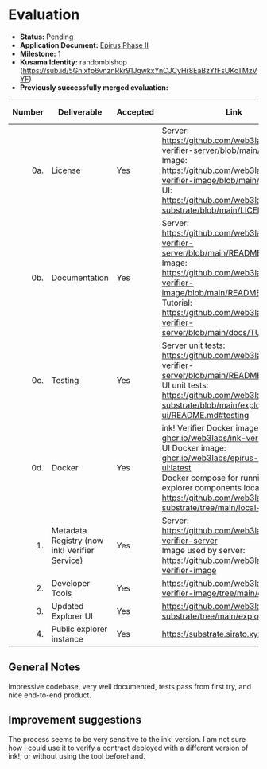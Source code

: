 # Evaluation



- **Status:** Pending
- **Application Document:** [Epirus Phase II](https://github.com/web3labs/Grants-Program/blob/master/applications/epirus_substrate_phase_2.md)
- **Milestone:** 1
- **Kusama Identity:** randombishop (https://sub.id/5Gnixfp6vnznRkr91JgwkxYnCJCyHr8EaBzYfFsUKcTMzVYF)
- **Previously successfully merged evaluation:** 

| Number | Deliverable                                   | Accepted | Link                                                                                                                                                                                                                                                                                                                                                                                                                                          | Evaluation Notes    |
|-------:|-----------------------------------------------|----------|-----------------------------------------------------------------------------------------------------------------------------------------------------------------------------------------------------------------------------------------------------------------------------------------------------------------------------------------------------------------------------------------------------------------------------------------------|---------------------|
|    0a. | License                                       | Yes      | Server: https://github.com/web3labs/ink-verifier-server/blob/main/LICENSE <br /> Image: https://github.com/web3labs/ink-verifier-image/blob/main/LICENSE <br /> UI: https://github.com/web3labs/epirus-substrate/blob/main/LICENSE                                                                                                                                                                                                            | Apache 2.0          |                                                                                                                       |
|    0b. | Documentation                                 | Yes      | Server: https://github.com/web3labs/ink-verifier-server/blob/main/README.md <br /> Image: https://github.com/web3labs/ink-verifier-image/blob/main/README.md <br /> Tutorial: https://github.com/web3labs/ink-verifier-server/blob/main/docs/TUTORIAL.md                                                                                                                                                                                      | Good documentation. |
|    0c. | Testing                                       | Yes      | Server unit tests: https://github.com/web3labs/ink-verifier-server/blob/main/README.md#testing <br /> UI unit tests: https://github.com/web3labs/epirus-substrate/blob/main/explorer-ui/README.md#testing                                                                                                                                                                                                                                     | OK                  |
|    0d. | Docker                                        | Yes      | ink! Verifier Docker image: [ghcr.io/web3labs/ink-verifier:latest](https://github.com/web3labs/ink-verifier-image/pkgs/container/ink-verifier) <br /> UI Docker image: [ghcr.io/web3labs/epirus-substrate-ui:latest](https://github.com/web3labs/epirus-substrate/pkgs/container/epirus-substrate-ui) <br /> Docker compose for running all explorer components locally: https://github.com/web3labs/epirus-substrate/tree/main/local-testnet | OK                  |
|     1. | Metadata Registry (now ink! Verifier Service) | Yes      | Server: https://github.com/web3labs/ink-verifier-server <br /> Image used by server: https://github.com/web3labs/ink-verifier-image                                                                                                                                                                                                                                                                                                           | OK                  |
|     2. | Developer Tools                               | Yes      | https://github.com/web3labs/ink-verifier-image/tree/main/cli                                                                                                                                                                                                                                                                                                                                                                                  | OK                  |
|     3. | Updated Explorer UI                           | Yes      | https://github.com/web3labs/epirus-substrate/tree/main/explorer-ui                                                                                                                                                                                                                                                                                                                                                                            | OK                  |
|     4. | Public explorer instance                      | Yes      | https://substrate.sirato.xyz                                                                                                                                                                                                                                                                                                                                                                                                                  | Looks good.         |


## General Notes

Impressive codebase, very well documented, tests pass from first try, and nice end-to-end product.


## Improvement suggestions

The process seems to be very sensitive to the ink! version. I am not sure how I could use it to verify a contract deployed with a different version of ink!; or without using the tool beforehand.